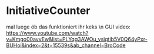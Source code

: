 # InitiativeCounter
mal luege öb das funktioniert ihr keks \n
GUI video: https://www.youtube.com/watch?v=Kmgo00avvEw&list=PLYqg3AWOu_vsiqtib5V0Q64yPxr-BUHoi&index=2&t=15539s&ab_channel=BroCode
